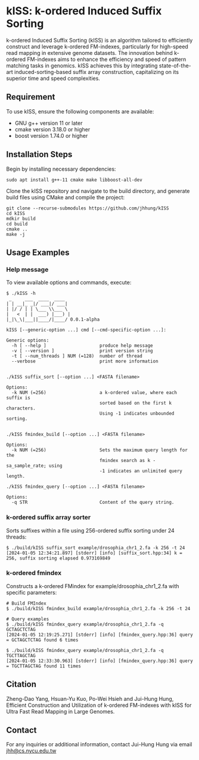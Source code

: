 # kISS: k-ordered Induced Suffix Sorting

k-ordered Induced Suffix Sorting (kISS) is an algorithm tailored to efficiently construct and leverage k-ordered FM-indexes, particularly for high-speed read mapping in extensive genome datasets. The innovation behind k-ordered FM-indexes aims to enhance the efficiency and speed of pattern matching tasks in genomics. kISS achieves this by integrating state-of-the-art induced-sorting-based suffix array construction, capitalizing on its superior time and speed complexities.

## Requirement
To use kISS, ensure the following components are available:
- GNU g++ version 11 or later
- cmake version 3.18.0 or higher
- boost version 1.74.0 or higher

## Installation Steps
Begin by installing necessary dependencies:
```
sudo apt install g++-11 cmake make libboost-all-dev
```

Clone the kISS repository and navigate to the build directory, and generate build files using CMake and compile the project:
```
git clone --recurse-submodules https://github.com/jhhung/kISS
cd kISS
mdkir build
cd build
cmake ..
make -j
```

## Usage Examples
### Help message
To view available options and commands, execute:
```
$ ./kISS -h
 _     ___  ____  ____
| | __|_ _|/ ___|/ ___|
| |/ / | | \___ \\___ \
|   <  | |  ___) |___) |
|_|\_\|___||____/|____/ 0.0.1-alpha

kISS [--generic-option ...] cmd [--cmd-specific-option ...]:

Generic options:
  -h [ --help ]                    produce help message
  -v [ --version ]                 print version string
  -t [ --num_threads ] NUM (=128)  number of thread
  --verbose                        print more information


./kISS suffix_sort [--option ...] <FASTA filename>

Options:
  -k NUM (=256)                    a k-ordered value, where each suffix is 
                                   sorted based on the first k characters.
                                   Using -1 indicates unbounded sorting.


./kISS fmindex_build [--option ...] <FASTA filename>

Options:
  -k NUM (=256)                    Sets the maximum query length for the 
                                   fmindex search as k - sa_sample_rate; using 
                                   -1 indicates an unlimited query length.

./kISS fmindex_query [--option ...] <FASTA filename>

Options:
  -q STR                           Content of the query string.
```
### k-ordered suffix array sorter
Sorts suffixes within a file using 256-ordered suffix sorting under 24 threads:
```
$ ./build/kISS suffix_sort example/drosophia_chr1_2.fa -k 256 -t 24
[2024-01-05 12:34:21.897] [stderr] [info] [suffix_sort.hpp:34] k = 256, suffix sorting elapsed 0.973169849
```

### k-ordered fmindex
Constructs a k-ordered FMindex for example/drosophia_chr1_2.fa with specific parameters:
```
# Build FMIndex
$ ./build/kISS fmindex_build example/drosophia_chr1_2.fa -k 256 -t 24

# Query examples
$ ./build/kISS fmindex_query example/drosophia_chr1_2.fa -q GCTAGCTCTAG
[2024-01-05 12:19:25.271] [stderr] [info] [fmindex_query.hpp:36] query = GCTAGCTCTAG found 6 times

$ ./build/kISS fmindex_query example/drosophia_chr1_2.fa -q TGCTTAGCTAG
[2024-01-05 12:33:30.963] [stderr] [info] [fmindex_query.hpp:36] query = TGCTTAGCTAG found 11 times
```

## Citation
Zheng-Dao Yang, Hsuan-Yu Kuo, Po-Wei Hsieh and Jui-Hung Hung, Efficient Construction and Utilization of k-ordered FM-indexes with kISS for Ultra Fast Read Mapping in Large Genomes.

## Contact
For any inquiries or additional information, contact Jui-Hung Hung via email jhh@cs.nycu.edu.tw
